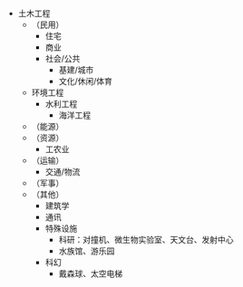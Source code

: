 - 土木工程
  - （民用）
    - 住宅
    - 商业
    - 社会/公共
      - 基建/城市
      - 文化/休闲/体育
  - 环境工程
    - 水利工程
      - 海洋工程
  - （能源）
  - （资源）
    - 工农业
  - （运输）
    - 交通/物流
  - （军事）
  - （其他）
    - 建筑学
    - 通讯
    - 特殊设施
      - 科研：对撞机、微生物实验室、天文台、发射中心
      - 水族馆、游乐园
    - 科幻
      - 戴森球、太空电梯
